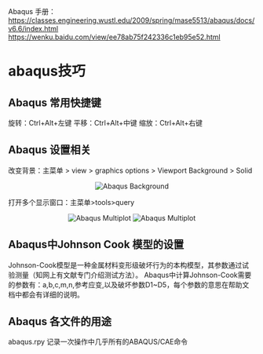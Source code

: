 Abaqus 手册：https://classes.engineering.wustl.edu/2009/spring/mase5513/abaqus/docs/v6.6/index.html
https://wenku.baidu.com/view/ee78ab75f242336c1eb95e52.html
# abaqus技巧

## Abaqus 常用快捷键
旋转：Ctrl+Alt+左键
平移：Ctrl+Alt+中键
缩放：Ctrl+Alt+右键

## Abaqus 设置相关
改变背景：主菜单 > view > graphics options > Viewport Background > Solid
<div align=center>

![Abaqus Background](https://github.com/youshenfan/abaqus-/blob/master/pics/abaqus-background.PNG)
</div>

打开多个显示窗口：主菜单>tools>query
<div align=center>

![Abaqus Multiplot](https://github.com/youshenfan/Abaqus/blob/master/pics/abaqus-ply%20stack%20plot.PNG)
![Abaqus Multiplot](https://github.com/youshenfan/Abaqus/blob/master/pics/abaqus-ply%20stack%20plot2.PNG)

</div>



## Abaqus中Johnson Cook 模型的设置

Johnson-Cook模型是一种金属材料变形级破坏行为的本构模型，其参数通过试验测量（知网上有文献专门介绍测试方法）。
Abaqus中计算Johnson-Cook需要的参数有：a,b,c,m,n,参考应变,以及破坏参数D1~D5，每个参数的意思在帮助文档中都会有详细的说明。


## Abaqus 各文件的用途
abaqus.rpy  记录一次操作中几乎所有的ABAQUS/CAE命令
